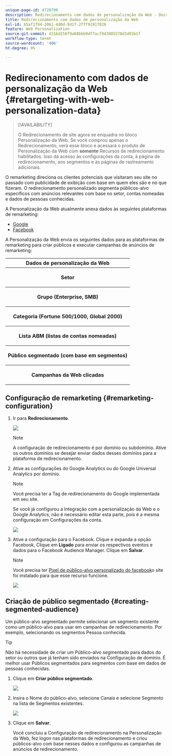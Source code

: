 ```yaml
---
unique-page-id: 4720796
description: Redirecionamento com dados de personalização da Web - Documentação do Marketo - Documentação do produto
title: Redirecionamento com dados de personalização da Web
exl-id: b5af1f84-2061-4d0d-9d1f-2fff9191f028
feature: Web Personalization
source-git-commit: 431bd258f9a68bbb9df7acf043085578d3d91b1f
workflow-type: tm+mt
source-wordcount: '406'
ht-degree: 0%

---
```


# Redirecionamento com dados de personalização da Web {#retargeting-with-web-personalization-data}

>[!AVAILABILITY]
>
>O Redirecionamento de site agora se enquadra no bloco Personalização da Web. Se você comprou apenas o Redirecionamento, verá esse bloco e acessará o produto de Personalização da Web com **somente** Recursos de redirecionamento habilitados. Isso dá acesso às configurações da conta, à página de redirecionamento, aos segmentos e às páginas de rastreamento adicionais.

O remarketing direciona os clientes potenciais que visitaram seu site no passado com publicidade de exibição com base em quem eles são e no que fizeram. O redirecionamento personalizado segmenta públicos-alvo específicos com anúncios relevantes com base no setor, contas nomeadas e dados de pessoas conhecidas.

A Personalização da Web atualmente anexa dados às seguintes plataformas de remarketing:

* [Google](/help/marketo/product-docs/web-personalization/website-retargeting/personalized-remarketing-in-google.md)
* [Facebook](/help/marketo/product-docs/web-personalization/website-retargeting/personalized-remarketing-in-facebook.md)

A Personalização da Web envia os seguintes dados para as plataformas de remarketing para criar públicos e executar campanhas de anúncios de remarketing:

<table> 
 <tbody> 
  <tr> 
   <th colspan="1">Dados de personalização da Web</th> 
  </tr> 
  <tr> 
   <th><p>Setor</p></th> 
  </tr> 
  <tr> 
   <th><p>Grupo (Enterprise, SMB)</p></th> 
  </tr> 
  <tr> 
   <th><p>Categoria (Fortune 500/1000, Global 2000)</p></th> 
  </tr> 
  <tr> 
   <th><p>Lista ABM (listas de contas nomeadas)</p></th> 
  </tr> 
  <tr> 
   <th><p>Público segmentado (com base em segmentos)</p></th> 
  </tr> 
  <tr> 
   <th><p>Campanhas da Web clicadas</p></th> 
  </tr> 
 </tbody> 
</table>

## Configuração de remarketing {#remarketing-configuration}

1. Ir para **Redirecionamento**.

   ![](assets/one.png)

   >[!NOTE]
   >
   >A configuração de redirecionamento é por domínio ou subdomínio. Ative os outros domínios se desejar enviar dados desses domínios para a plataforma de redirecionamento.

1. Ative as configurações do Google Analytics ou do Google Universal Analytics por domínio.

   >[!NOTE]
   >
   >Você precisa ter a Tag de redirecionamento do Google implementada em seu site.
   >
   >Se você já configurou a Integração com a personalização da Web e o Google Analytics, não é necessário editar esta parte, pois é a mesma configuração em Configurações da conta.

   ![](assets/two.png)

1. Ative a configuração para o Facebook. Clique e expanda a opção Facebook, Clique em **Ligado** para enviar os respectivos eventos e dados para o Facebook Audience Manager. Clique em **Salvar**.

   >[!NOTE]
   >
   >Você precisa ter [Pixel de público-alvo personalizado do facebook](https://developers.facebook.com/docs/ads-for-websites/website-custom-audiences/getting-started#install-the-pixel)o site foi instalado para que esse recurso funcione.

   ![](assets/three.png)

## Criação de público segmentado {#creating-segmented-audience}

Um público-alvo segmentado permite selecionar um segmento existente como um público-alvo para usar em campanhas de redirecionamento. Por exemplo, selecionando os segmentos Pessoa conhecida.

>[!TIP]
>
>Não há necessidade de criar um Público-alvo segmentado para dados do setor ou outros que já tenham sido enviados na Configuração de domínio. É melhor usar Públicos segmentados para segmentos com base em dados de pessoas conhecidas.

1. Clique em **Criar público segmentado**.

   ![](assets/image2015-1-15-16-3a36-3a38.png)

1. Insira o Nome do público-alvo, selecione Canais e selecione Segmento na lista de Segmentos existentes.

   ![](assets/image2015-1-15-16-3a40-3a17.png)

1. Clique em **Salvar**.

   Você concluiu a Configuração de redirecionamento na Personalização da Web, fez logon nas plataformas de redirecionamento e criou públicos-alvo com base nesses dados e configurou as campanhas de anúncios de redirecionamento.
